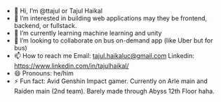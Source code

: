 - 👋 Hi, I’m @ttajul or Tajul Haikal
- 👀 I’m interested in building web applications may they be frontend, backend, or fullstack. 
- 🌱 I’m currently learning machine learning and unity
- 💞️ I’m looking to collaborate on bus on-demand app (like Uber but for bus)
- 📫 How to reach me
  Email: tajul.haikaluc@gmail.com
  Linkedin: https://www.linkedin.com/in/tajulhaikal/
- 😄 Pronouns: he/him
- ⚡ Fun fact: Avid Genshin Impact gamer. Currently on Arle main and Raiden main (2nd team). Barely made through Abyss 12th Floor haha.

<!---
ttajul/ttajul is a ✨ special ✨ repository because its `README.md` (this file) appears on your GitHub profile.
You can click the Preview link to take a look at your changes.
--->
